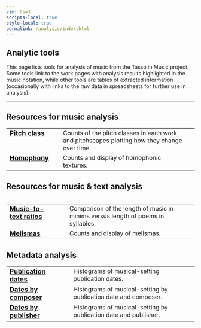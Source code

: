 ```yaml
---
vim: ts=3
scripts-local: true
style-local: true
permalink: /analysis/index.html
---
```



<style>
table.listing tr, table.listing td {
	vertical-align: top;
	padding-right: 30px;
	padding-botom: 10px;
}

table.listing td:first-child {
	font-size: 110%;
	font-weight: bold;
}

table.listing td:first-child {
	display: list-item;        
	list-style-type: disc;    
	list-style-position: outside;
}

</style>

<h2> Analytic tools </h2>

This page lists tools for analysis of music from
the Tasso in Music project.  Some tools link to the work pages with 
analysis results highlighted in the music notation, while other tools
are tables of extracted information (occasionally with links to the raw
data in spreadsheets for further use in analysis).


<hr noshade>

<h2> Resources for music analysis </h2>


<table class="listing">

<tr>
	<td>
	<a href="pitch-class">Pitch class</a>
	</td> 
	<td>
		Counts of the pitch classes in each work and
		pitchscapes plotting how they change over time.
	</td>
</tr>

<tr>
	<td>
	<a href="homophony">Homophony</a>
	</td> 
	<td>
		Counts and display of homophonic textures.
	</td>
</tr>

<table>
	

<h2> Resources for music &amp; text analysis </h2>

<table class="listing">

<tr>
	<td>
	<a href="syllable">Music-to-text ratios</a>
	</td> 
	<td>
		Comparison of the length of music in minims versus length of poems in syllables.
	</td>
</tr>

<tr>
	<td>
	<a href="melisma">Melismas</a>
	</td> 
	<td>
		Counts and display of melismas.
	</td>
</tr>

</table>


<h2> Metadata analysis </h2>

<table class="listing">

<tr>
	<td>
	<a href="publication-date">Publication dates</a>
	</td> 
	<td>
		Histograms of musical-setting publication dates.
	</td>
</tr>

<tr>
	<td>
	<a href="composer-date">Dates by composer</a>
	</td> 
	<td>
		Histograms of musical-setting by publication date and composer.
	</td>
</tr>

<tr>
	<td>
	<a href="publisher-date">Dates by publisher</a>
	</td> 
	<td>
		Histograms of musical-setting by publication date and publisher.
	</td>
</tr>

</table>





